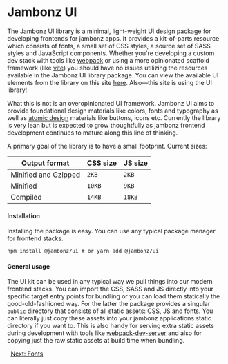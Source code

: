 # Jambonz UI

The Jambonz UI library is a minimal, light-weight UI design package for developing frontends for jambonz apps. It provides a kit-of-parts resource which consists of fonts, a small set of CSS styles, a source set of SASS styles and JavaScript components. Whether you're developing a custom dev stack with tools like [webpack](https://webpack.js.org/) or using a more opinionated scaffold framework (like [vite](https://vitejs.dev/)) you should have no issues utilizing the resources available in the Jambonz UI library package. You can view the available UI elements from the library on this site [here](/jambonz-ui/). Also—this site is using the UI library!

What this is not is an overopinionated UI framework. Jambonz UI aims to provide foundational design materials like colors, fonts and typography as well as [atomic design](https://bradfrost.com/blog/post/atomic-web-design/) materials like buttons, icons etc. Currently the library is very lean but is expected to grow thoughtfully as jambonz frontend development continues to mature along this line of thinking.

A primary goal of the library is to have a small footprint. Current sizes:

| Output format | CSS size | JS size |
|---------------|----------|---------|
| Minified and Gzipped | `2KB` | `2KB` |
| Minified | `10KB` | `9KB` |
| Compiled | `14KB` | `18KB` |

#### Installation

Installing the package is easy. You can use any typical package manager for frontend stacks.

```shell
npm install @jambonz/ui # or yarn add @jambonz/ui
```

#### General usage

The UI kit can be used in any typical way we pull things into our modern frontend stacks. You can import the CSS, SASS and JS directly into your specific target entry points for bundling or you can load them statically the good-old-fashioned way. For the latter the package provides a singular `public` directory that consists of all static assets: CSS, JS and fonts. You can literally just copy these assets into your jambonz applications static directory if you want to. This is also handy for serving extra static assets during development with tools like [webpack-dev-server](https://webpack.js.org/configuration/dev-server/) and also for copying just the raw static assets at build time when bundling.

<p class="flex">
<span>&nbsp;</span>
<a href="/docs/jambonz-ui/fonts/">Next: Fonts</a>
</p>